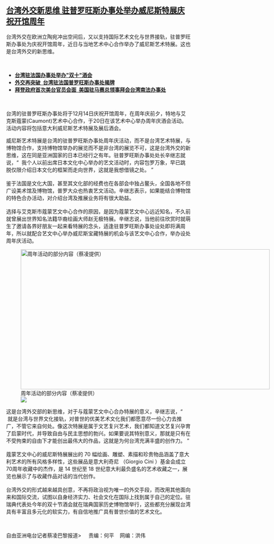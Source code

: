<!--1637353440000-->
[台湾外交新思维   驻普罗旺斯办事处举办威尼斯特展庆祝开馆周年](https://www.rfa.org/mandarin/yataibaodao/gangtai/cl2-11192021105630.html)
------

<p></p><p>台湾外交在欧洲立陶宛冲出空间后，又以支持国际艺术文化与世界接轨，驻普罗旺斯办事处为庆祝开馆周年，近日与当地艺术中心合作举办了威尼斯艺术特展。这也是台湾外交的新思维。</p><p><br/></p><ul><li><a href="https://www.rfa.org/mandarin/yataibaodao/gangtai/cl-10112021114609.html"><strong>台湾驻法国办事处举办"双十"酒会</strong></a></li><li><strong><a href="https://www.rfa.org/mandarin/yataibaodao/junshiwaijiao/cl-12152020134640.html">外交再突破  台湾驻法国普罗旺斯办事处揭牌</a></strong></li><li><strong><a href="https://www.rfa.org/mandarin/yataibaodao/gangtai/cl-02222021092253.html">拜登政府首次美台官员会面  美国驻马赛总领事拜会台湾南法办事处</a></strong></li></ul><p><br/></p><p>台湾的驻普罗旺斯办事处将于<span>12</span><span>月</span><span>14</span><span>日庆祝开馆周年，在周年庆前夕，特地与艾克斯蔻蒙</span><span>(Caumont)</span><span>艺术中心合作，于</span><span>20</span><span>日在该艺术中心举办周年庆酒会活动。活动内容将包括意大利威尼斯艺术特展及展后酒会。</span><span></span></p><p><span><span>威尼斯艺术特展是台湾的驻普罗旺斯办事处周年庆活动，而不是台湾艺术特展，与博物馆合作，支持博物馆举办的展览而不是非台湾的展览不可，这是台湾外交的新思维，这在同是亚洲国家的日本已经行之有年。驻普罗旺斯办事处处长辛继志就说，</span></span><span>“  </span><span>我个人以前出席日本文化中心举办的艺文活动时，内容包罗万象，早已跳脱仅限介绍日本文化的框架而走向世界，这就是我想借镜之处。</span><span> ”<br/><br/><span>鉴于法国是文化大国，甚至其文化部的经费也在各部会中独占鳌头，全国各地不但广设美术馆及博物馆，普罗大众也热衷艺文活动。辛继志表示，如果能结合博物馆的特色合办活动，对介绍台湾及推展业务将有很大助益。</span></span><span><br/><br/><span>选择与艾克斯市蔻蒙艺文中心合作的原因，是因为蔻蒙艺文中心远近知名，不久前就曾展出世界知名法籍华裔绘画大师赵无极特展。辛继志说，当他前往欣赏时就萌生了邀请各界好朋友一起来看特展的念头，适逢驻普罗旺斯办事处设处即将满周年，所以就配合艺文中心举办威尼斯宝藏特展的机会与该艺文中心合作，举办设处周年庆活动。</span></span></p><p><span><span><figure class="image-richtext image-inline captioned" style="width:680px;"><img alt="周年活动的部分内容（蔡凌提供）" height="383" src="https://www.rfa.org/mandarin/yataibaodao/gangtai/cl2-11192021105630.html/clb.jpg/@@images/96de0dcb-0940-4b1d-9b81-cc1adabe741f.jpeg" title="clb.jpg" width="680"/><figcaption class="image-caption">周年活动的部分内容（蔡凌提供）</figcaption><small></small><div id="zoomattribute"><a data-caption="周年活动的部分内容（蔡凌提供）" data-fancybox="" href="https://www.rfa.org/mandarin/yataibaodao/gangtai/cl2-11192021105630.html/clb.jpg" id="single_image" title="周年活动的部分内容（蔡凌提供）"><img src="/++plone++rfa-resources/img/icon-zoom.png"/></a></div></figure></span></span></p><p><span><span>这是台湾外交部的新思维，对于与蔻蒙艺文中心合办特展的意义，辛继志说，</span></span><span>“  </span><span>就是台湾与世界文化接轨，对普世的优美艺术文化我们都愿意尽一份心力去推广，不管它来自何处。像这次特展是属于文艺复兴艺术，我们都知道文艺复兴孕育了启蒙时代，并导致自由与民主思想的勃兴。如果要说其特别意义，那就是只有在不受拘束的自由下才能创出最伟大的作品，这就是为何台湾充满丰盛的创作力。</span><span> ”<br/><br/><span>蔻蒙艺文中心的威尼斯特展展出的</span></span><span> 70 </span><span>幅绘画、雕塑、素描和珍贵物品涵盖了意大利艺术的所有风格多样性，这些展品是意大利奇尼</span><span> <span>（</span></span><span>Giorgio Cini </span><span>）基金会成立</span><span> 70</span><span>周年收藏中的杰作，是</span><span> 14 </span><span>世纪至</span><span> 18 </span><span>世纪意大利最负盛名的艺术收藏之一，展览也展示了与收藏作品对话的当代创作。</span><span><br/><br/><span>台湾外交的形式越来越具创意，不再将政治视为唯一的外交手段，而改用其他面向来和国际交流，试图以自身经济实力、社会文化在国际上找到属于自己的定位。驻瑞典代表处今年的双十节酒会就在瑞典国家历史博物馆举行，这些都充分展现台湾具有丰富且多元化的软实力，有自信地推广具有普世价值的艺术文化。</span></span></p><p><br/></p><p><span><span>自由亚洲电台记者蔡凌巴黎报道&gt;     责编：何平    网编：洪伟<br/></span></span></p>
